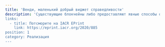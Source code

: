 ```yaml
---
title: 'Венди, маленький добрый виджет справедливости'
description: 'Существующие блокчейны либо предоставляют явные способы опережения, либо оставляют упорядочивание транзакций на полное усмотрение майнеров. В данной статье Клаус Курсаве предлагает новое определение справедливости с точки зрения упорядочивания транзакций в блокчейне с использованием местного времени".
links:
  - title: Потсморите на IACR EPrint
    link: https://eprint.iacr.org/2020/885
position: 1
category: Реализация
---
```

